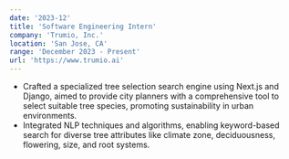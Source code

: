 ```yaml
---
date: '2023-12'
title: 'Software Engineering Intern'
company: 'Trumio, Inc.'
location: 'San Jose, CA'
range: 'December 2023 - Present'
url: 'https://www.trumio.ai'
---
```


- Crafted a specialized tree selection search engine using Next.js and Django, aimed to provide city planners with a comprehensive tool to select suitable tree species, promoting sustainability in urban environments.
- Integrated NLP techniques and algorithms, enabling keyword-based search for diverse tree attributes like climate zone, deciduousness, flowering, size, and root systems.
